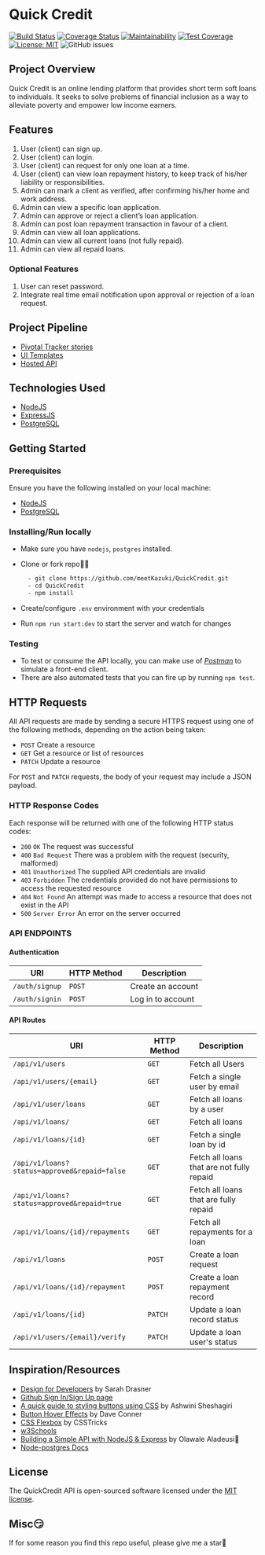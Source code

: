 # Quick Credit

[![Build Status](https://travis-ci.org/meetKazuki/QuickCredit.svg?branch=develop)](https://travis-ci.org/meetKazuki/QuickCredit)
[![Coverage Status](https://coveralls.io/repos/github/meetKazuki/QuickCredit/badge.svg?branch=develop)](https://coveralls.io/github/meetKazuki/QuickCredit?branch=develop)
[![Maintainability](https://api.codeclimate.com/v1/badges/fc538b4791bc2acdedba/maintainability)](https://codeclimate.com/github/meetKazuki/QuickCredit/maintainability)
[![Test Coverage](https://api.codeclimate.com/v1/badges/fc538b4791bc2acdedba/test_coverage)](https://codeclimate.com/github/meetKazuki/QuickCredit/test_coverage)
[![License: MIT](https://img.shields.io/badge/License-MIT-green.svg)](https://opensource.org/licenses/MIT)
![GitHub issues](https://img.shields.io/github/issues/meetKazuki/QuickCredit.svg)


## Project Overview

Quick Credit is an online lending platform that provides short term soft loans to individuals. It seeks to solve problems of
financial inclusion as a way to alleviate poverty and empower low income earners.


## Features
1. User (client) can sign up.
2. User (client) can login.
3. User (client) can request for only one loan at a time.
4. User (client) can view loan repayment history, to keep track of his/her liability or
responsibilities.
5. Admin can mark a client as verified, after confirming his/her home and work address.
6. Admin can view a specific loan application.
7. Admin can approve or reject a client’s loan application.
8. Admin can post loan repayment transaction in favour of a client.
9. Admin can view all loan applications.
10. Admin can view all current loans (not fully repaid).
11. Admin can view all repaid loans.

### Optional Features
1. User can reset password.
2. Integrate real time email notification upon approval or rejection of a loan request.


## Project Pipeline
- [Pivotal Tracker stories](https://www.pivotaltracker.com/n/projects/2326809)
- [UI Templates](https://meetkazuki.github.io/QuickCredit/ui)
- [Hosted API](https://quickcredit-staging.herokuapp.com/)


## Technologies Used
- [NodeJS](https://nodejs.org/en/download/)
- [ExpressJS](https://expressjs.com/)
- [PostgreSQL](https://www.postgresql.org/download/)


## Getting Started

### Prerequisites
Ensure you have the following installed on your local machine:
- [NodeJS](https://nodejs.org/en/download/)
- [PostgreSQL](https://www.postgresql.org/download/)

### Installing/Run locally
- Make sure you have `nodejs`, `postgres` installed.
- Clone or fork repo🤷‍♂

  ```bash
    - git clone https://github.com/meetKazuki/QuickCredit.git
    - cd QuickCredit
    - npm install
  ```
- Create/configure `.env` environment with your credentials
- Run `npm run start:dev` to start the server and watch for changes

### Testing
- To test or consume the API locally, you can make use of [*Postman*](https://www.getpostman.com) to simulate a front-end client.
- There are also automated tests that you can fire up by running `npm test`.


## HTTP Requests
All API requests are made by sending a secure HTTPS request using one of the following methods, depending on the action being taken:

- `POST` Create a resource
- `GET` Get a resource or list of resources
- `PATCH` Update a resource
<!-- - `DELETE` Delete a resource -->

For `POST` and `PATCH` requests, the body of your request may include a JSON payload.

### HTTP Response Codes
Each response will be returned with one of the following HTTP status codes:

- `200` `OK` The request was successful
- `400` `Bad Request` There was a problem with the request (security, malformed)
- `401` `Unauthorized` The supplied API credentials are invalid
- `403` `Forbidden` The credentials provided do not have permissions to access the requested resource
- `404` `Not Found` An attempt was made to access a resource that does not exist in the API
- `500` `Server Error` An error on the server occurred

### API ENDPOINTS

#### Authentication

| URI                       | HTTP Method | Description       |
|-----                      |-------------|-------------      |
| <code>/auth/signup</code> | `POST`      | Create an account |
| <code>/auth/signin</code> | `POST`      | Log in to account |

#### API Routes

| URI                                                         | HTTP Method            | Description                                  |
|-----                                                        |-------------           |-------------                                 |
| <code>/api/v1/users</code>                                  | `GET`                  | Fetch all Users                              |
| <code>/api/v1/users/{email}</code>                          | `GET`                  | Fetch a single user by email                 |
| <code>/api/v1/user/loans</code>                             | `GET`                  | Fetch all loans by a user                    |
| <code>/api/v1/loans/</code>                                 | `GET`                  | Fetch all loans                              |
| <code>/api/v1/loans/{id}</code>                             | `GET`                  | Fetch a single loan by id                    |
| <code>/api/v1/loans?status=approved&repaid=false</code>     | `GET`                  | Fetch all loans that are not fully repaid    |
| <code>/api/v1/loans?status=approved&repaid=true</code>      | `GET`                  | Fetch all loans that are fully repaid        |
| <code>/api/v1/loans/{id}/repayments</code>                  | `GET`                  | Fetch all repayments for a loan              |
| <code>/api/v1/loans</code>                                  | `POST`                 | Create a loan request                        |
| <code>/api/v1/loans/{id}/repayment</code>                   | `POST`                 | Create a loan repayment record               |
| <code>/api/v1/loans/{id}</code>                             | `PATCH`                | Update a loan record status                  |
| <code>/api/v1/users/{email}/verify</code>                   | `PATCH`                | Update a loan user's status                  |

## Inspiration/Resources
- [Design for Developers](https://frontendmasters.com/courses/design-for-developers/) by Sarah Drasner
- [Github Sign In/Sign Up page](https://github.com/login?return_to=%2Fjoin)
- [A quick guide to styling buttons using CSS](https://medium.freecodecamp.org/a-quick-guide-to-styling-buttons-using-css-f64d4f96337f) by Ashwini Sheshagiri
- [Button Hover Effects](https://twitter.com/Dave_Conner) by Dave Conner
- [CSS Flexbox](https://css-tricks.com/snippets/css/a-guide-to-flexbox/) by CSSTricks
- [w3Schools](https://www.w3schools.com/howto/howto_js_tabs.asp)
- [Building a Simple API with NodeJS & Express](https://www.codementor.io/olawalealadeusi896/building-simple-api-with-es6-krn8xx3k6) by Olawale Aladeusi🙌
- [Node-postgres Docs](https://node-postgres.com/)

## License
The QuickCredit API is open-sourced software licensed under the [MIT license](https://opensource.org/licenses/MIT).

## Misc😏
If for some reason you find this repo useful, please give me a star🙏
